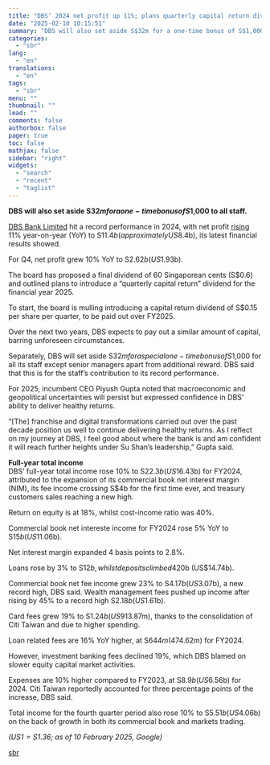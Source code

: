 ```yaml
---
title: "DBS’ 2024 net profit up 11%; plans quarterly capital return dividend"
date: "2025-02-10 10:15:51"
summary: "DBS will also set aside S$32m for a one-time bonus of S$1,000 to all staff.DBS Bank Limited hit a record performance in 2024, with net profit rising 11% year-on-year (YoY) to S$11.4b (approximately US$8.4b), its latest financial results showed.For Q4, net profit grew 10% YoY to S$2.62b (US$1.93b).The board has..."
categories:
  - "sbr"
lang:
  - "en"
translations:
  - "en"
tags:
  - "sbr"
menu: ""
thumbnail: ""
lead: ""
comments: false
authorbox: false
pager: true
toc: false
mathjax: false
sidebar: "right"
widgets:
  - "search"
  - "recent"
  - "taglist"
---
```


**DBS will also set aside S$32m for a one-time bonus of S$1,000 to all staff.**

[DBS Bank Limited](https://asianbankingandfinance.net/company/dbs) hit a record performance in 2024, with net profit [rising](https://asianbankingandfinance.net/news/dbs-ocbc-slated-q4-net-profit-growth) 11% year-on-year (YoY) to S$11.4b (approximately US$8.4b), its latest financial results showed.

For Q4, net profit grew 10% YoY to S$2.62b (US$1.93b).

The board has proposed a final dividend of 60 Singaporean cents (S$0.6) and outlined plans to introduce a “quarterly capital return” dividend for the financial year 2025.

To start, the board is mulling introducing a capital return dividend of S$0.15 per share per quarter, to be paid out over FY2025.

Over the next two years, DBS expects to pay out a similar amount of capital, barring unforeseen circumstances.

Separately, DBS will set aside S$32m for a special one-time bonus of S$1,000 for all its staff except senior managers apart from additional reward. DBS said that this is for the staff’s contribution to its record performance.

For 2025, incumbent CEO Piyush Gupta noted that macroeconomic and geopolitical uncertainties will persist but expressed confidence in DBS’ ability to deliver healthy returns.

“[The] franchise and digital transformations carried out over the past decade position us well to continue delivering healthy returns. As I reflect on my journey at DBS, I feel good about where the bank is and am confident it will reach further heights under Su Shan’s leadership,” Gupta said.

**Full-year total income**  
DBS’ full-year total income rose 10% to S$22.3b (US$16.43b) for FY2024, attributed to the expansion of its commercial book net interest margin (NIM), its fee income crossing S$4b for the first time ever, and treasury customers sales reaching a new high.

Return on equity is at 18%, whilst cost-income ratio was 40%.

Commercial book net intereste income for FY2024 rose 5% YoY to S$15b (US$11.06b).

Net interest margin expanded 4 basis points to 2.8%.

Loans rose by 3% to S$12b, whilst deposits climbed 4% to S$20b (US$14.74b).

Commercial book net fee income grew 23% to S$4.17b (US$3.07b), a new record high, DBS said. Wealth management fees pushed up income after rising by 45% to a record high S$2.18b (US$1.61b).

Card fees grew 19% to S$1.24b (US$913.87m), thanks to the consolidation of Citi Taiwan and due to higher spending.

Loan related fees are 16% YoY higher, at S$644m ($474.62m) for FY2024.

However, investment banking fees declined 19%, which DBS blamed on slower equity capital market activities.

Expenses are 10% higher compared to FY2023, at S$8.9b (US$6.56b) for 2024. Citi Taiwan reportedly accounted for three percentage points of the increase, DBS said.

Total income for the fourth quarter period also rose 10% to S$5.51b (US$4.06b) on the back of growth in both its commercial book and markets trading.

*(US$1 = S$1.36; as of 10 February 2025, Google)*

[sbr](https://sbr.com.sg/news/dbs-2024-net-profit-11-plans-quarterly-capital-return-dividend)
